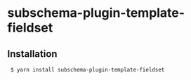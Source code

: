 subschema-plugin-template-fieldset
===

## Installation
```sh
 $ yarn install subschema-plugin-template-fieldset
```
